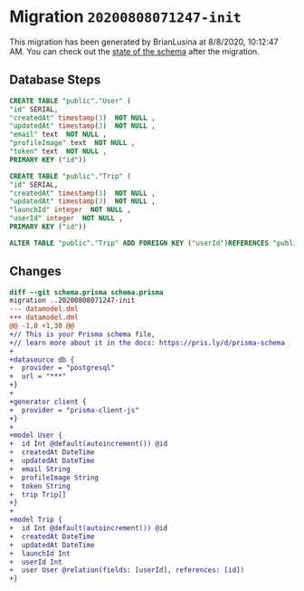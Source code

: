 # Migration `20200808071247-init`

This migration has been generated by BrianLusina at 8/8/2020, 10:12:47 AM.
You can check out the [state of the schema](./schema.prisma) after the migration.

## Database Steps

```sql
CREATE TABLE "public"."User" (
"id" SERIAL,
"createdAt" timestamp(3)  NOT NULL ,
"updatedAt" timestamp(3)  NOT NULL ,
"email" text  NOT NULL ,
"profileImage" text  NOT NULL ,
"token" text  NOT NULL ,
PRIMARY KEY ("id"))

CREATE TABLE "public"."Trip" (
"id" SERIAL,
"createdAt" timestamp(3)  NOT NULL ,
"updatedAt" timestamp(3)  NOT NULL ,
"launchId" integer  NOT NULL ,
"userId" integer  NOT NULL ,
PRIMARY KEY ("id"))

ALTER TABLE "public"."Trip" ADD FOREIGN KEY ("userId")REFERENCES "public"."User"("id") ON DELETE CASCADE ON UPDATE CASCADE
```

## Changes

```diff
diff --git schema.prisma schema.prisma
migration ..20200808071247-init
--- datamodel.dml
+++ datamodel.dml
@@ -1,0 +1,30 @@
+// This is your Prisma schema file,
+// learn more about it in the docs: https://pris.ly/d/prisma-schema
+
+datasource db {
+  provider = "postgresql"
+  url = "***"
+}
+
+generator client {
+  provider = "prisma-client-js"
+}
+
+model User {
+  id Int @default(autoincrement()) @id
+  createdAt DateTime
+  updatedAt DateTime
+  email String
+  profileImage String
+  token String
+  trip Trip[]
+}
+
+model Trip {
+  id Int @default(autoincrement()) @id
+  createdAt DateTime
+  updatedAt DateTime
+  launchId Int
+  userId Int
+  user User @relation(fields: [userId], references: [id])
+}
```


